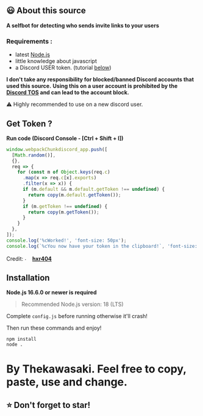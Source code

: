 ## 😃 About this source

<strong>A selfbot for detecting who sends invite links to your users</strong>


### Requirements :
- latest [Node.js](https://nodejs.org)
- little knowledge about javascript
- a Discord USER token. (tutorial [below](#get-token-))



<strong>I don't take any responsibility for blocked/banned Discord accounts that used this source.</strong>
<strong>Using this on a user account is prohibited by the [Discord TOS](https://discord.com/terms) and can lead to the account block.
</strong>

⚠️ Highly recommended to use on a new discord user.





## Get Token ?

<strong>Run code (Discord Console - [Ctrl + Shift + I])</strong>

```js
window.webpackChunkdiscord_app.push([
  [Math.random()],
  {},
  req => {
    for (const m of Object.keys(req.c)
      .map(x => req.c[x].exports)
      .filter(x => x)) {
      if (m.default && m.default.getToken !== undefined) {
        return copy(m.default.getToken());
      }
      if (m.getToken !== undefined) {
        return copy(m.getToken());
      }
    }
  },
]);
console.log('%cWorked!', 'font-size: 50px');
console.log(`%cYou now have your token in the clipboard!`, 'font-size: 16px');
```

Credit: <img src="https://cdn.discordapp.com/emojis/889092230063734795.png" alt="." width="16" height="16"/> [<strong>hxr404</strong>](https://github.com/hxr404/Discord-Console-hacks)



## Installation

**Node.js 16.6.0 or newer is required**

> Recommended Node.js version: 18 (LTS)

Complete `config.js` before running otherwise it'll crash!


Then run these commands and enjoy!
```sh-session
npm install
node .
```






# By Thekawasaki. Feel free to copy, paste, use and change.
## ⭐ Don't forget to star!